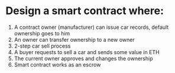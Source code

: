 # Design a smart contract where:
1. A contract owner (manufacturer) can issue car records, default ownership goes to him
2. An owner can transfer ownership to a new owner
3. 2-step car sell process
4. A buyer requests to sell a car and sends some value in ETH
5. The current owner approves and changes the ownership
6. Smart contract works as an escrow